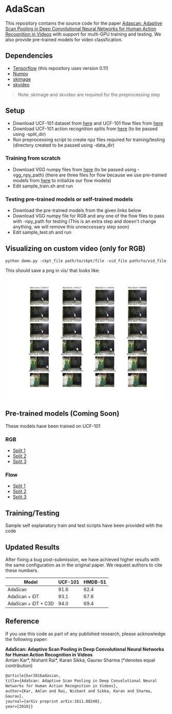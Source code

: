 # AdaScan 

This repository contains the source code for the paper [Adascan: Adaptive Scan Pooling in Deep Convolutional Neural Networks for Human Action Recognition in Videos](https://arxiv.org/abs/1611.08240) with support for multi-GPU training and testing. We also provide pre-trained models for video classfication.

## Dependencies
* [Tensorflow](https://tensorflow.org) (this repository uses version 0.11)
* [Numpy](http://www.numpy.org/)
* [skimage](http://scikit-image.org/docs/dev/api/skimage.html)
* [skvideo](http://www.scikit-video.org/stable/io.html)

> Note: skimage and skvideo are required for the preprocessing step

## Setup
* Download UCF-101 dataset from [here](http://crcv.ucf.edu/data/UCF101.php) and UCF-101 flow files from [here]( https://github.com/feichtenhofer/twostreamfusion)
* Download UCF-101 action recognition splits from [here](http://crcv.ucf.edu/data/UCF101/UCF101TrainTestSplits-RecognitionTask.zip) (to be passed using -split_dir)
* Run preprocessing script to create npz files required for training/testing (directory created to be passed using -data_dir)

### Training from scratch
* Download VGG numpy files from [here]() (to be passed using -vgg_npy_path) (there are three files for flow because we use pre-trained models from [here](https://github.com/yjxiong/caffe/tree/action_recog/models/action_recognition) to initialize our flow models)
* Edit sample_train.sh and run

### Testing pre-trained models or self-trained models
* Download the pre-trained models from the given links below
* Download VGG numpy file for RGB and any one of the flow files to pass with -npy_path for testing (This is an extra step and doesn't change anything, we will remove this unneccessary step soon)
* Edit sample_test.sh and run

## Visualizing on custom video (only for RGB)
```
python demo.py -ckpt_file path/to/ckpt/file -vid_file path/to/vid_file
```
This should save a png in vis/ that looks like:

![Sample visualization](vis/Basketball_g06_c01.jpg)

## Pre-trained models (Coming Soon)
These models have been trained on UCF-101

### RGB
* [Split 1]()
* [Split 2]()
* [Split 3]()

### Flow
* [Split 1]()
* [Split 2]()
* [Split 3]()

## Training/Testing
Sample self explanatory train and test scripts have been provided with the code

## Updated Results
After fixing a bug post-submission, we have achieved higher results with the same configuration as in the original paper. We request authors to cite these numbers.

| Model               | UCF-101 | HMDB-51 |
| ------------------- | ------- | ------- |
| AdaScan             | 91.6    | 62.4    |
| AdaScan + iDT       | 93.1    | 67.6    |
| AdaScan + iDT + C3D | 94.0    | 69.4    |

## Reference

If you use this code as part of any published research, please acknowledge the
following paper:

**AdaScan: Adaptive Scan Pooling in Deep Convolutional Neural Networks for Human Action Recognition in Videos**  
Amlan Kar\*, Nishant Rai\*, Karan Sikka, Gaurav Sharma (\*denotes equal contribution)

    @article{kar2016adascan,
    title={AdaScan: Adaptive Scan Pooling in Deep Convolutional Neural Networks for Human Action Recognition in Videos},
    author={Kar, Amlan and Rai, Nishant and Sikka, Karan and Sharma, Gaurav},
    journal={arXiv preprint arXiv:1611.08240},
    year={2016}}  
